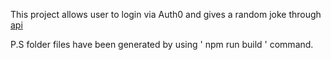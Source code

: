 This project allows user to login via Auth0 and gives a random joke through [api]

[api]:https://github.com/15Dkatz/official_joke_api

P.S folder files have been generated by using ' npm run build ' command. 
